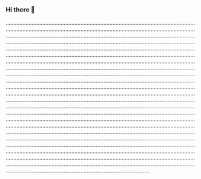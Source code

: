 ### Hi there 👋

..................................................................................................................................................................................................................................................................................................................................................................................................................................................................................................................................................................................................................................................................................................................................................................................................................................................................................................................................................................................................................................................................................................................................................................................................................................................................................................................................................................................................................................................................................................................................................................................................................................................................................................................................................................................................................................................................................................................................................................................................................................................................................................................................................................................................................................................................................................................................................................................................................................................................................................................................................................................................................................................................................................................................................................................................................................................................................................................................................................................................................................................................